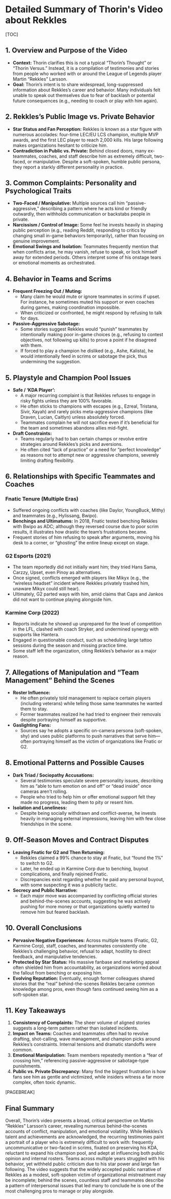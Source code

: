 # Detailed Summary of Thorin's Video about Rekkles

[TOC]

## 1. Overview and Purpose of the Video

- **Context:** Thorin clarifies this is not a typical “Thorin’s Thought” or “Thorin Versus.” Instead, it is a compilation of testimonies and stories from people who worked with or around the League of Legends player Martin “Rekkles” Larsson.
- **Goal:** Thorin’s intent is to share widespread, long-suppressed information about Rekkles’s career and behavior. Many individuals felt unable to speak out themselves due to fear of backlash or potential future consequences (e.g., needing to coach or play with him again).

## 2. Rekkles’s Public Image vs. Private Behavior

- **Star Status and Fan Perception:** Rekkles is known as a star figure with numerous accolades: four-time LEC/EU LCS champion, multiple MVP awards, and the first LEC player to reach 2,000 kills. His large following makes organizations hesitant to criticize him.
- **Contradiction in Public vs. Private:** Behind closed doors, many ex-teammates, coaches, and staff describe him as extremely difficult, two-faced, or manipulative. Despite a soft-spoken, humble public persona, they report a starkly different personality in practice.

## 3. Common Complaints: Personality and Psychological Traits

- **Two-Faced / Manipulative:** Multiple sources call him “passive-aggressive,” describing a pattern where he acts kind or friendly outwardly, then withholds communication or backstabs people in private.
- **Narcissism / Control of Image:** Some feel he invests heavily in shaping public perception (e.g., reading Reddit, responding to critics by changing small in-game behaviors temporarily), rather than focusing on genuine improvement.
- **Emotional Swings and Isolation:** Teammates frequently mention that when conflicts arise, he may vanish, refuse to speak, or lock himself away for extended periods. Others interpret some of his onstage tears or emotional moments as orchestrated.

## 4. Behavior in Teams and Scrims

- **Frequent Freezing Out / Muting:**
  - Many claim he would mute or ignore teammates in scrims if upset. For instance, he sometimes muted his support or even coaches during games, making coordination impossible.
  - When criticized or confronted, he might respond by refusing to talk for days.
- **Passive-Aggressive Sabotage:**
  - Some stories suggest Rekkles would “punish” teammates by intentionally making poor in-game choices (e.g., refusing to contest objectives, not following up kills) to prove a point if he disagreed with them.
  - If forced to play a champion he disliked (e.g., Ashe, Kalista), he would intentionally feed in scrims or sabotage the pick, thus undermining the suggestion.

## 5. Playstyle and Champion Pool Issues

- **Safe / ‘KDA Player’:**
  - A major recurring complaint is that Rekkles refuses to engage in risky fights unless they are 100% favorable.
  - He often sticks to champions with escapes (e.g., Ezreal, Tristana, Sivir, Xayah) and rarely picks meta-aggressive champions (like Draven, Lucian, Caitlyn) unless absolutely forced.
  - Teammates complain he will not sacrifice even if it’s beneficial for the team and sometimes abandons allies mid-fight.
- **Draft Constraints:**
  - Teams regularly had to ban certain champs or revolve entire strategies around Rekkles’s picks and aversions.
  - He often cited “lack of practice” or a need for “perfect knowledge” as reasons not to attempt new or aggressive champions, severely limiting drafting flexibility.

## 6. Relationships with Specific Teammates and Coaches

### Fnatic Tenure (Multiple Eras)
- Suffered ongoing conflicts with coaches (like Daylor, YoungBuck, Mithy) and teammates (e.g., Hylissang, Bwipo).
- **Benchings and Ultimatums:** In 2018, Fnatic tested benching Rekkles with Bwipo as ADC; although they reversed course due to poor scrim results, it illustrates how drastic the team’s frustrations became.
- Frequent stories of him refusing to speak after arguments, moving his desk to a corner, or “ghosting” the entire lineup except on stage.

### G2 Esports (2021)
- The team reportedly did not initially want him; they tried Hans Sama, Carzzy, Upset, even Pinoy as alternatives.
- Once signed, conflicts emerged with players like Mikyx (e.g., the “wireless headset” incident where Rekkles privately trashed him, unaware Mikyx could still hear).
- Ultimately, G2 parted ways with him, amid claims that Caps and Jankos did not want to continue playing alongside him.

### Karmine Corp (2022)
- Reports indicate he showed up unprepared for the level of competition in the LFL, clashed with coach Stryker, and undermined synergy with supports like Hantera.
- Engaged in questionable conduct, such as scheduling large tattoo sessions during the season and missing practice time.
- Some staff left the organization, citing Rekkles’s behavior as a major reason.

## 7. Allegations of Manipulation and “Team Management” Behind the Scenes

- **Roster Influence:**
  - He often privately told management to replace certain players (including veterans) while telling those same teammates he wanted them to stay.
  - Former teammates realized he had tried to engineer their removals despite portraying himself as supportive.
- **Gaslighting Fans:**
  - Sources say he adopts a specific on-camera persona (soft-spoken, shy) and uses public platforms to push narratives that serve him—often portraying himself as the victim of organizations like Fnatic or G2.

## 8. Emotional Patterns and Possible Causes

- **Dark Triad / Sociopathy Accusations:**
  - Several testimonies speculate severe personality issues, describing him as “able to turn emotion on and off” or “dead inside” once cameras aren’t rolling.
  - People who tried to help him or offer emotional support felt they made no progress, leading them to pity or resent him.
- **Isolation and Loneliness:**
  - Despite being socially withdrawn and conflict-averse, he invests heavily in managing external impressions, leaving him with few close friendships in the scene.

## 9. Off-Season Moves and Contract Disputes

- **Leaving Fnatic for G2 and Then Returning:**
  - Rekkles claimed a 99% chance to stay at Fnatic, but “found the 1%” to switch to G2.
  - Later, he ended up in Karmine Corp due to benching, buyout complications, and finally rejoined Fnatic.
  - Discrepancies exist regarding whether he paid any personal buyout, with some suspecting it was a publicity tactic.
- **Secrecy and Public Narrative:**
  - Each major move was accompanied by conflicting official stories and behind-the-scenes accounts, suggesting he was actively pushing for more money or that organizations quietly wanted to remove him but feared backlash.

## 10. Overall Conclusions

- **Pervasive Negative Experiences:** Across multiple teams (Fnatic, G2, Karmine Corp), staff, coaches, and teammates consistently cite Rekkles’s challenging behavior, refusal to adapt, hostility to direct feedback, and manipulative tendencies.
- **Protected by Star Status:** His massive fanbase and marketing appeal often shielded him from accountability, as organizations worried about the fallout from benching or exposing him.
- **Evolving Reputation:** Eventually, enough former colleagues shared stories that the “real” behind-the-scenes Rekkles became common knowledge among pros, even though fans continued seeing him as a soft-spoken star.

## 11. Key Takeaways

1. **Consistency of Complaints:** The sheer volume of aligned stories suggests a long-term pattern rather than isolated incidents.
2. **Impact on Teams:** Coaches and teammates often had to revolve drafting, shot-calling, wave management, and champion picks around Rekkles’s constraints. Internal tensions and dramatic standoffs were common.
3. **Emotional Manipulation:** Team members repeatedly mention a “fear of crossing him,” referencing passive-aggressive or sabotage-type punishments.
4. **Public vs. Private Discrepancy:** Many find the biggest frustration is how fans see him as gentle and victimized, while insiders witness a far more complex, often toxic dynamic.

[PAGEBREAK]

## Final Summary

Overall, Thorin’s video presents a broad, critical perspective on Martin “Rekkles” Larsson’s career, revealing numerous behind-the-scenes accounts of conflict, manipulation, and emotional volatility. While Rekkles’s talent and achievements are acknowledged, the recurring testimonies paint a portrait of a player who is extremely difficult to work with: frequently uncommunicative or two-faced in scrims, fixated on preserving his KDA, reluctant to expand his champion pool, and adept at influencing both public opinion and internal rosters. Teams across multiple years struggled with his behavior, yet withheld public criticism due to his star power and large fan following. The video suggests that the widely accepted public narrative of Rekkles as a modest, soft-spoken victim of organizational mistreatment may be incomplete; behind the scenes, countless staff and teammates describe a pattern of interpersonal issues that led many to conclude he is one of the most challenging pros to manage or play alongside.